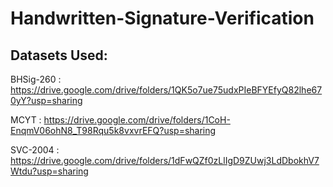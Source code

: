 # Handwritten-Signature-Verification

## Datasets Used:
BHSig-260 : https://drive.google.com/drive/folders/1QK5o7ue75udxPIeBFYEfyQ82lhe670yY?usp=sharing

MCYT : https://drive.google.com/drive/folders/1CoH-EnqmV06ohN8_T98Rqu5k8vxvrEFQ?usp=sharing

SVC-2004 : https://drive.google.com/drive/folders/1dFwQZf0zLlIgD9ZUwj3LdDbokhV7Wtdu?usp=sharing
